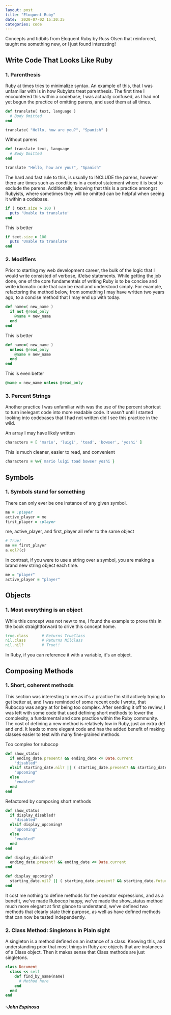 ```yaml
---
layout: post
title: "Eloquent Ruby"
date:  2020-07-02 15:30:35
categories: code
---
```

Concepts and tidbits from Eloquent Ruby by Russ Olsen that reinforced, taught me something new, or I just found interesting!

## Write Code That Looks Like Ruby

### 1. Parenthesis
Ruby at times tries to minimalize syntax. An example of this, that I was unfamiliar with is in how Rubyists treat parenthesis. The first time I encountered this within a codebase, I was actually confused, as I had not yet begun the practice of omitting parens, and used them at all times.

```ruby
def translate( text, language )
  # Body Omitted
end

translate( "Hello, how are you?", "Spanish" )
```

Without parens

```ruby
def translate text, language
  # Body Omitted
end

translate "Hello, how are you?", "Spanish"
```
The hard and fast rule to this, is usually to INCLUDE the parens, however there are times such as conditions in a control statement where it is best to exclude the parens. Additionally, knowing that this is a practice amongst Rubyists, where sometimes they will be omitted can be helpful when seeing it within a codebase.


```ruby
if ( text.size > 100 )
  puts 'Unable to translate'
end
```
This is better

```ruby
if text.size > 100
  puts 'Unable to translate'
end
```

### 2. Modifiers

Prior to starting my web development career, the bulk of the logic that I would write consisted of verbose, if/else statements. While getting the job done, one of the core fundamentals of writing Ruby is to be concise and write idiomatic code that can be read and understood simply. For example, refactoring the method below, from something I may have written two years ago, to a concise method that I may end up with today.

```ruby
def name=( new_name )
  if not @read_only
    @name = new_name
  end
end
```
This is better
```ruby
def name=( new_name )
  unless @read_only
    @name = new_name
  end
end
```
This is even better
```ruby
@name = new_name unless @read_only
```

### 3. Percent Strings

Another practice I was unfamiliar with was the use of the percent shortcut to turn inelegant code into more readable code. It wasn't until I started looking into codebases that I had not written did I see this practice in the wild.

An array I may have likely written

```ruby
characters = [ 'mario', 'luigi', 'toad', 'bowser', 'yoshi' ]
```
This is much cleaner, easier to read, and convenient
```ruby
characters = %w{ mario luigi toad bowser yoshi }
```

## Symbols
### 1. Symbols stand for something

There can only ever be one instance of any given symbol.
```ruby
me = :player
active_player = me
first_player = :player
```
me, active_player, and first_player all refer to the same object
```ruby
# True!
me == first_player
a.eql?(c)
```
In contrast, if you were to use a string over a symbol, you are making a brand new string object each time.
```ruby
me = "player"
active_player = "player"
```

## Objects
### 1. Most everything is an object

While this concept was not new to me, I found the example to prove this in the book straightforward to drive this concept home.

```ruby
true.class      # Returns TrueClass
nil.class       # Returns NilClass
nil.nil?        # True!!
```
In Ruby, if you can reference it with a variable, it's an object.

## Composing Methods
### 1. Short, coherent methods

This section was interesting to me as it's a practice I'm still actively trying to get better at, and I was reminded of some recent code I wrote, that Rubocop was angry at for being too complex. After sending it off to review, I was left with some code that used defining short methods to lower the complexity, a fundamental and core practice within the Ruby community. The cost of defining a new method is relatively low in Ruby, just an extra def and end. It leads to more elegant code and has the added benefit of making classes easier to test with many fine-grained methods.

Too complex for rubocop
```ruby
def show_status
  if ending_date.present? && ending_date <= Date.current
    "disabled"
  elsif starting_date.nil? || ( starting_date.present? && starting_date.future? )
    "upcoming"
  else
    "enabled"
  end
end
```

Refactored by composing short methods
```ruby
def show_status
  if display_disabled?
    "disabled"
  elsif display_upcoming?
    "upcoming"
  else
    "enabled"
  end
end

def display_disabled?
  ending_date.present? && ending_date <= Date.current
end

def display_upcoming?
  starting_date.nil? || ( starting_date.present? && starting_date.future? )
end
```

It cost me nothing to define methods for the operator expressions, and as a benefit, we've made Rubocop happy, we've made the show_status method much more elegant at first glance to understand, we've defined two methods that clearly state their purpose, as well as have defined methods that can now be tested independently.

### 2. Class Method: Singletons in Plain sight
A singleton is a method defined on an instance of a class. Knowing this, and understanding prior that most things in Ruby are objects that are instances of a Class object. Then it makes sense that Class methods are just singletons.

```ruby
class Document
  class << self
    def find_by_name(name)
      # Method here
    end
  end
end
```



#### _-John Espinosa_
